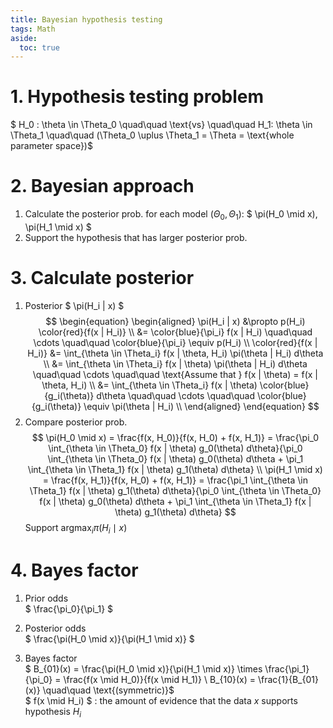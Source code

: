 ```yaml
---
title: Bayesian hypothesis testing
tags: Math
aside:
  toc: true
---
```


<!--more-->

# 1. Hypothesis testing problem
$ H_0 : \theta \in \Theta_0 \quad\quad \text{vs} \quad\quad H_1: \theta \in \Theta_1 \quad\quad (\Theta_0 \uplus \Theta_1 = \Theta = \text{whole parameter space})$

# 2. Bayesian approach
1. Calculate the posterior prob. for each model ($\Theta_0, \Theta_1$): $ \pi(H_0 \mid x), \pi(H_1 \mid x) $
2. Support the hypothesis that has larger posterior prob.

# 3. Calculate posterior
1. Posterior $ \pi(H_i | x) $ <br>
$$
\begin{equation}
\begin{aligned}
  \pi(H_i | x)
  &\propto p(H_i) \color{red}{f(x | H_i)} \\
  &= \color{blue}{\pi_i} f(x | H_i) \quad\quad \cdots \quad\quad \color{blue}{\pi_i} \equiv p(H_i) \\
  \color{red}{f(x | H_i)}
  &= \int_{\theta \in \Theta_i} f(x | \theta, H_i) \pi(\theta | H_i) d\theta \\
  &= \int_{\theta \in \Theta_i} f(x | \theta) \pi(\theta | H_i) d\theta \quad\quad \cdots \quad\quad \text{Assume that } f(x | \theta) = f(x | \theta, H_i) \\
  &= \int_{\theta \in \Theta_i} f(x | \theta) \color{blue}{g_i(\theta)} d\theta \quad\quad \cdots \quad\quad \color{blue}{g_i(\theta)} \equiv \pi(\theta | H_i) \\
\end{aligned}
\end{equation}
$$
2. Compare posterior prob. <br>
$$
\pi(H_0 \mid x)
= \frac{f(x, H_0)}{f(x, H_0) + f(x, H_1)}
= \frac{\pi_0 \int_{\theta \in \Theta_0} f(x | \theta) g_0(\theta) d\theta}{\pi_0 \int_{\theta \in \Theta_0} f(x | \theta) g_0(\theta) d\theta + \pi_1 \int_{\theta \in \Theta_1} f(x | \theta) g_1(\theta) d\theta} \\
\pi(H_1 \mid x)
= \frac{f(x, H_1)}{f(x, H_0) + f(x, H_1)}
= \frac{\pi_1 \int_{\theta \in \Theta_1} f(x | \theta) g_1(\theta) d\theta}{\pi_0 \int_{\theta \in \Theta_0} f(x | \theta) g_0(\theta) d\theta + \pi_1 \int_{\theta \in \Theta_1} f(x | \theta) g_1(\theta) d\theta}
$$
Support $\text{argmax}_i \pi(H_i \mid x)$

# 4. Bayes factor
1. Prior odds <br>
$ \frac{\pi_0}{\pi_1} $

2. Posterior odds <br>
$ \frac{\pi(H_0 \mid x)}{\pi(H_1 \mid x)} $

3. Bayes factor <br>
$ B_{01}(x) = \frac{\pi(H_0 \mid x)}{\pi(H_1 \mid x)} \times \frac{\pi_1}{\pi_0} = \frac{f(x \mid H_0)}{f(x \mid H_1)} \\
B_{10}(x) = \frac{1}{B_{01}(x)} \quad\quad \text{(symmetric)}$ <br>
$ f(x \mid H_i) $ : the amount of evidence that the data $x$ supports hypothesis $H_i$
